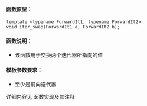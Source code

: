 
#### 函数原型：
```
template <typename ForwardIt1, typename ForwardIt2>
void iter_swap(ForwardIt1 a, ForwardIt2 b);
```

#### 函数说明：
* 该函数用于交换两个迭代器所指向的值

#### 模板参数要求：
* 至少是前向迭代器

详细内容见 函数实现及其注释


